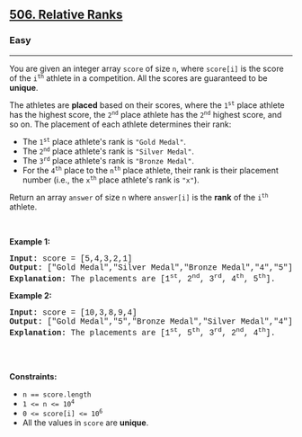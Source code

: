 <h2><a href="https://leetcode.com/problems/relative-ranks/">506. Relative Ranks</a></h2><h3>Easy</h3><hr><div><p>You are given an integer array <code style="font-family: monospace, Bangla182, sans-serif;">score</code> of size <code style="font-family: monospace, Bangla182, sans-serif;">n</code>, where <code style="font-family: monospace, Bangla182, sans-serif;">score[i]</code> is the score of the <code style="font-family: monospace, Bangla182, sans-serif;">i<sup>th</sup></code> athlete in a competition. All the scores are guaranteed to be <strong>unique</strong>.</p>

<p>The athletes are <strong>placed</strong> based on their scores, where the <code style="font-family: monospace, Bangla182, sans-serif;">1<sup>st</sup></code> place athlete has the highest score, the <code style="font-family: monospace, Bangla182, sans-serif;">2<sup>nd</sup></code> place athlete has the <code style="font-family: monospace, Bangla182, sans-serif;">2<sup>nd</sup></code> highest score, and so on. The placement of each athlete determines their rank:</p>

<ul>
	<li>The <code style="font-family: monospace, Bangla182, sans-serif;">1<sup>st</sup></code> place athlete's rank is <code style="font-family: monospace, Bangla182, sans-serif;">"Gold Medal"</code>.</li>
	<li>The <code style="font-family: monospace, Bangla182, sans-serif;">2<sup>nd</sup></code> place athlete's rank is <code style="font-family: monospace, Bangla182, sans-serif;">"Silver Medal"</code>.</li>
	<li>The <code style="font-family: monospace, Bangla182, sans-serif;">3<sup>rd</sup></code> place athlete's rank is <code style="font-family: monospace, Bangla182, sans-serif;">"Bronze Medal"</code>.</li>
	<li>For the <code style="font-family: monospace, Bangla182, sans-serif;">4<sup>th</sup></code> place to the <code style="font-family: monospace, Bangla182, sans-serif;">n<sup>th</sup></code> place athlete, their rank is their placement number (i.e., the <code style="font-family: monospace, Bangla182, sans-serif;">x<sup>th</sup></code> place athlete's rank is <code style="font-family: monospace, Bangla182, sans-serif;">"x"</code>).</li>
</ul>

<p>Return an array <code style="font-family: monospace, Bangla182, sans-serif;">answer</code> of size <code style="font-family: monospace, Bangla182, sans-serif;">n</code> where <code style="font-family: monospace, Bangla182, sans-serif;">answer[i]</code> is the <strong>rank</strong> of the <code style="font-family: monospace, Bangla182, sans-serif;">i<sup>th</sup></code> athlete.</p>

<p>&nbsp;</p>
<p><strong class="example">Example 1:</strong></p>

<pre style="font-family: SFMono-Regular, Consolas, &quot;Liberation Mono&quot;, Menlo, Courier, monospace, Bangla182, sans-serif;"><strong>Input:</strong> score = [5,4,3,2,1]
<strong>Output:</strong> ["Gold Medal","Silver Medal","Bronze Medal","4","5"]
<strong>Explanation:</strong> The placements are [1<sup>st</sup>, 2<sup>nd</sup>, 3<sup>rd</sup>, 4<sup>th</sup>, 5<sup>th</sup>].</pre>

<p><strong class="example">Example 2:</strong></p>

<pre style="font-family: SFMono-Regular, Consolas, &quot;Liberation Mono&quot;, Menlo, Courier, monospace, Bangla182, sans-serif;"><strong>Input:</strong> score = [10,3,8,9,4]
<strong>Output:</strong> ["Gold Medal","5","Bronze Medal","Silver Medal","4"]
<strong>Explanation:</strong> The placements are [1<sup>st</sup>, 5<sup>th</sup>, 3<sup>rd</sup>, 2<sup>nd</sup>, 4<sup>th</sup>].

</pre>

<p>&nbsp;</p>
<p><strong>Constraints:</strong></p>

<ul>
	<li><code style="font-family: monospace, Bangla182, sans-serif;">n == score.length</code></li>
	<li><code style="font-family: monospace, Bangla182, sans-serif;">1 &lt;= n &lt;= 10<sup>4</sup></code></li>
	<li><code style="font-family: monospace, Bangla182, sans-serif;">0 &lt;= score[i] &lt;= 10<sup>6</sup></code></li>
	<li>All the values in <code style="font-family: monospace, Bangla182, sans-serif;">score</code> are <strong>unique</strong>.</li>
</ul>
</div>
